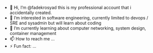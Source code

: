 - 👋 Hi, I’m @fadekrosyad this is my professional account that i accidentally created. 
- 👀 I’m interested in software engineering, currently limited to devops / SRE and sysadmin but will learn about coding
- 🌱 I’m currently learning about computer networking, system design, container management
- 📫 How to reach me ...
- ⚡ Fun fact: ...
